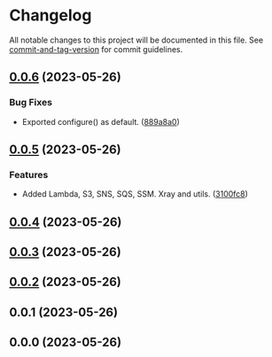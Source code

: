 # Changelog

All notable changes to this project will be documented in this file. See [commit-and-tag-version](https://github.com/absolute-version/commit-and-tag-version) for commit guidelines.

## [0.0.6](https://bitbucket.org/gotamedia/aws/compare/0.0.6..0.0.5) (2023-05-26)


### Bug Fixes

* Exported configure() as default. ([889a8a0](https://bitbucket.org/gotamedia/aws/commits/889a8a0a7cb1e272db950811a8379d0e4946be2e))

## [0.0.5](https://bitbucket.org/gotamedia/aws/compare/0.0.5..0.0.4) (2023-05-26)


### Features

* Added Lambda, S3, SNS, SQS, SSM. Xray and utils. ([3100fc8](https://bitbucket.org/gotamedia/aws/commits/3100fc8c153a2e0772922073b6cdd782ccb8fe23))

## [0.0.4](https://bitbucket.org/gotamedia/aws/compare/0.0.4..0.0.3) (2023-05-26)

## [0.0.3](https://bitbucket.org/gotamedia/aws/compare/0.0.3..0.0.2) (2023-05-26)

## [0.0.2](https://bitbucket.org/gotamedia/aws/compare/0.0.2..0.0.1) (2023-05-26)

## 0.0.1 (2023-05-26)

## 0.0.0 (2023-05-26)
